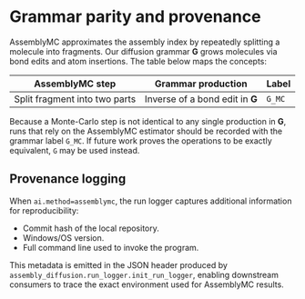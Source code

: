 # Grammar parity and provenance

AssemblyMC approximates the assembly index by repeatedly splitting a molecule
into fragments.  Our diffusion grammar **G** grows molecules via bond edits and
atom insertions.  The table below maps the concepts:

| AssemblyMC step | Grammar production | Label |
|-----------------|-------------------|-------|
| Split fragment into two parts | Inverse of a bond edit in **G** | `G_MC`

Because a Monte-Carlo step is not identical to any single production in **G**, runs
that rely on the AssemblyMC estimator should be recorded with the grammar label
`G_MC`.  If future work proves the operations to be exactly equivalent,
`G` may be used instead.

## Provenance logging

When `ai.method=assemblymc`, the run logger captures additional
information for reproducibility:

- Commit hash of the local repository.
- Windows/OS version.
- Full command line used to invoke the program.

This metadata is emitted in the JSON header produced by
`assembly_diffusion.run_logger.init_run_logger`, enabling downstream
consumers to trace the exact environment used for AssemblyMC results.
